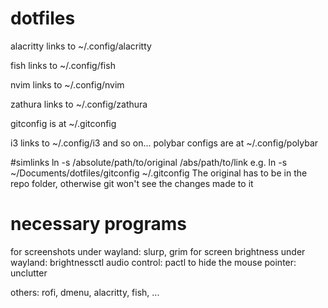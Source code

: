 # dotfiles
alacritty links to ~/.config/alacritty

fish links to ~/.config/fish

nvim links to ~/.config/nvim

zathura links to ~/.config/zathura

gitconfig is at ~/.gitconfig

i3 links to ~/.config/i3
and so on...
polybar configs are at ~/.config/polybar

#simlinks
ln -s /absolute/path/to/original /abs/path/to/link
e.g. ln -s ~/Documents/dotfiles/gitconfig ~/.gitconfig 
The original has to be in the repo folder, otherwise git won't see the changes made to it


# necessary programs

  for screenshots under wayland: slurp, grim
  for screen brightness under wayland: brightnessctl
  audio control: pactl
  to hide the mouse pointer: unclutter

  others: rofi, dmenu, alacritty, fish, ...

